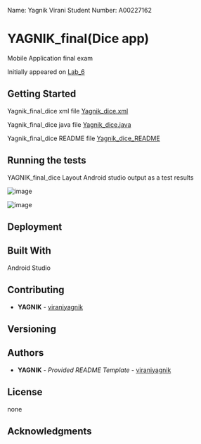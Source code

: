   Name: Yagnik Virani
  Student Number: A00227162
  
# YAGNIK_final(Dice app)

Mobile Application final exam

Initially appeared on
[Lab_6](https://github.com/viraniyagnik/Yagnik_final)



## Getting Started

Yagnik_final_dice xml file
[Yagnik_dice.xml](https://github.com/viraniyagnik/Yagnik_final/blob/main/app/src/main/res/layout/activity_main.xml)


Yagnik_final_dice java file
[Yagnik_dice.java](https://github.com/viraniyagnik/Yagnik_final/blob/main/app/src/main/java/com/example/yagnik_final/MainActivity.java)

Yagnik_final_dice README file
[Yagnik_dice_README](https://github.com/viraniyagnik/Yagnik_final/blob/main/README.md)






## Running the tests
YAGNIK_final_dice Layout Android studio output as a test results

![image](https://user-images.githubusercontent.com/77527826/164279081-2cc01d50-5da9-46f2-b7a0-a8ccca30110b.png)

![image](https://user-images.githubusercontent.com/77527826/164279231-0023c6c0-da34-4e35-b619-a114b90aaf9d.png)


## Deployment


## Built With
Android Studio


## Contributing
 - **YAGNIK** -
    [viraniyagnik](https://github.com/viraniyagnik)


## Versioning



## Authors

  - **YAGNIK** - *Provided README Template* -
    [viraniyagnik](https://github.com/viraniyagnik)



## License

none

## Acknowledgments
